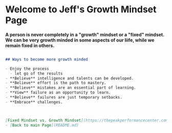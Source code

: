 # Welcome to Jeff's Growth Mindset Page

**A person is never completely in a "growth" mindset or a "fixed" mindset. We can be very growth minded in some aspects of our liife, while we remain fixed in others.**

```markdown

## Ways to become more growth minded

- Enjoy the process
  - let go of the results
- **Believe** intelligence and talents can be developed.
- **Believe** effort is the path to mastery.
- **Believe** mistakes are an essential part of learning.
- **View** failure as an opportunity to learn.
- **Believe** failures are just temporary setbacks.
- **Embrace** challenges.



[Fixed Mindset vs. Growth Mindset](https://thepeakperformancecenter.com/development-series/mental-conditioning/mindsets/fixed-mindset-vs-growth-mindset/).
- [Back to main Page](README.md)